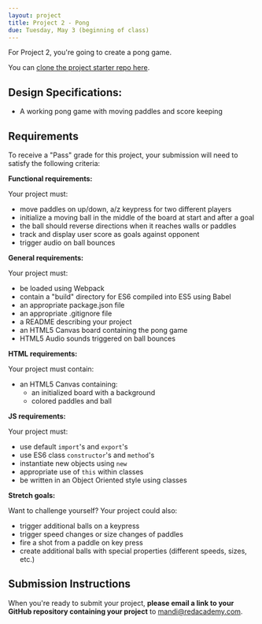 ```yaml
---
layout: project
title: Project 2 - Pong
due: Tuesday, May 3 (beginning of class)
---
```


For Project 2, you're going to create a pong game.

You can [clone the project starter repo here](https://github.com/redacademy/pong-starter).

## Design Specifications:

- A working pong game with moving paddles and score keeping

## Requirements

To receive a "Pass" grade for this project, your submission will need to satisfy the following criteria:

**Functional requirements:**

Your project must:

- move paddles on up/down, a/z keypress for two different players
- initialize a moving ball in the middle of the board at start and after a goal
- the ball should reverse directions when it reaches walls or paddles
- track and display user score as goals against opponent
- trigger audio on ball bounces

**General requirements:**

Your project must:

- be loaded using Webpack
- contain a "build" directory for ES6 compiled into ES5 using Babel
- an appropriate package.json file
- an appropriate .gitignore file
- a README describing your project
- an HTML5 Canvas board containing the pong game
- HTML5 Audio sounds triggered on ball bounces

**HTML requirements:**

Your project must contain:

- an HTML5 Canvas containing:
  - an initialized board with a background
  - colored paddles and ball

**JS requirements:**

Your project must:

- use default `import`'s and `export`'s
- use ES6 class `constructor`'s and `method`'s
- instantiate new objects using `new`
- appropriate use of `this` within classes
- be written in an Object Oriented style using classes

**Stretch goals:**

Want to challenge yourself? Your project could also:

- trigger additional balls on a keypress
- trigger speed changes or size changes of paddles
- fire a shot from a paddle on key press
- create additional balls with special properties (different speeds, sizes, etc.)


## Submission Instructions

When you're ready to submit your project, **please email a link to your GitHub repository containing your project** to [mandi@redacademy.com](mailto:mandi@redacademy.com).
